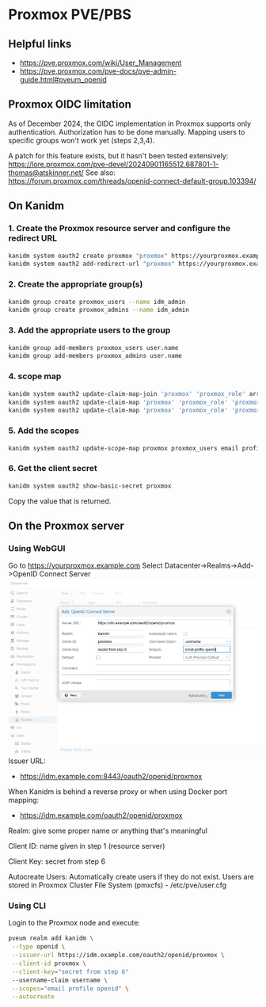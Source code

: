 # Proxmox PVE/PBS

## Helpful links

- <https://pve.proxmox.com/wiki/User_Management>
- <https://pve.proxmox.com/pve-docs/pve-admin-guide.html#pveum_openid>

## Proxmox OIDC limitation

As of December 2024, the OIDC implementation in Proxmox supports only authentication.
Authorization has to be done manually.
Mapping users to specific groups won't work yet (steps 2,3,4).

A patch for this feature exists, but it hasn't been tested extensively:
<https://lore.proxmox.com/pve-devel/20240901165512.687801-1-thomas@atskinner.net/>
See also:
<https://forum.proxmox.com/threads/openid-connect-default-group.103394/>

## On Kanidm

### 1. Create the Proxmox resource server and configure the redirect URL

```bash
kanidm system oauth2 create proxmox "proxmox" https://yourproxmox.example.com
kanidm system oauth2 add-redirect-url "proxmox" https://yourproxmox.example.com
```

### 2. Create the appropriate group(s)

```bash
kanidm group create proxmox_users --name idm_admin
kanidm group create proxmox_admins --name idm_admin
```

### 3. Add the appropriate users to the group

```bash
kanidm group add-members proxmox_users user.name
kanidm group add-members proxmox_admins user.name
```

### 4. scope map

```bash
kanidm system oauth2 update-claim-map-join 'proxmox' 'proxmox_role' array
kanidm system oauth2 update-claim-map 'proxmox' 'proxmox_role' 'proxmox_admins' 'admin'
kanidm system oauth2 update-claim-map 'proxmox' 'proxmox_role' 'proxmox_users' 'user'
```

### 5. Add the scopes

```bash
kanidm system oauth2 update-scope-map proxmox proxmox_users email profile openid
```

### 6. Get the client secret

```bash
kanidm system oauth2 show-basic-secret proxmox
```

Copy the value that is returned.

## On the Proxmox server

### Using WebGUI

Go to <https://yourproxmox.example.com>
Select Datacenter->Realms->Add->OpenID Connect Server
![](media/kanidm_proxmox.png)
Issuer URL:

- <https://idm.example.com:8443/oauth2/openid/proxmox>

When Kanidm is behind a reverse proxy or when using Docker port mapping:
- <https://idm.example.com/oauth2/openid/proxmox>

Realm: give some proper name or anything that's meaningful

Client ID: name given in step 1 (resource server)

Client Key: secret from step 6

Autocreate Users: Automatically create users if they do not exist. Users are stored in Proxmox Cluster File System (pmxcfs) - /etc/pve/user.cfg

### Using CLI

Login to the Proxmox node and execute:

```bash
pveum realm add kanidm \
 --type openid \
 --issuer-url https://idm.example.com/oauth2/openid/proxmox \
 --client-id proxmox \
 --client-key="secret from step 6" 
 --username-claim username \
 --scopes="email profile openid" \
 --autocreate
```

